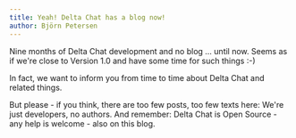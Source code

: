 ```yaml
---
title: Yeah! Delta Chat has a blog now!
author: Björn Petersen
---
```


Nine months of Delta Chat development and no blog ... until now. 
Seems as if we're close to Version 1.0 and have some time for such things :-)

In fact, we want to inform you from time to time about Delta Chat and related
things.

But please - if you think, there are too few posts, too few texts here:
We're just developers, no authors. And remember: Delta Chat is Open Source -
any help is welcome - also on this blog.

